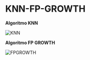 # KNN-FP-GROWTH

**Algoritmo KNN**

![KNN](../master/Ingenieria/Diagrama_Complejidad_Ciclomatica/knn.PNG)

**Algoritmo FP GROWTH**

![FPGROWTH](../master/Ingenieria/Diagrama_Complejidad_Ciclomatica/FP_GROWTH.PNG)
